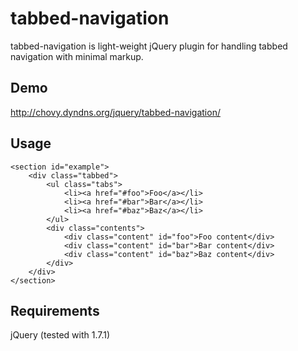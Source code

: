 tabbed-navigation
===========

tabbed-navigation is light-weight jQuery plugin for handling tabbed navigation with minimal markup.

Demo
----

http://chovy.dyndns.org/jquery/tabbed-navigation/

Usage
-----

	<section id="example">
		<div class="tabbed">
			<ul class="tabs">
				<li><a href="#foo">Foo</a></li>
				<li><a href="#bar">Bar</a></li>
				<li><a href="#baz">Baz</a></li>
			</ul>
			<div class="contents">
				<div class="content" id="foo">Foo content</div>
				<div class="content" id="bar">Bar content</div>
				<div class="content" id="baz">Baz content</div>
			</div>
		</div>
	</section>


Requirements
------------

jQuery (tested with 1.7.1) 
